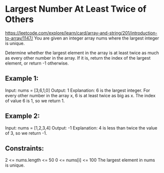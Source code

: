 # Largest Number At Least Twice of Others
https://leetcode.com/explore/learn/card/array-and-string/201/introduction-to-array/1147/
You are given an integer array nums where the largest integer is unique.

Determine whether the largest element in the array is at least twice as much as every other number in the array. If it is, return the index of the largest element, or return -1 otherwise.


## Example 1:

Input: nums = [3,6,1,0]
Output: 1
Explanation: 6 is the largest integer.
For every other number in the array x, 6 is at least twice as big as x.
The index of value 6 is 1, so we return 1.

## Example 2:

Input: nums = [1,2,3,4]
Output: -1
Explanation: 4 is less than twice the value of 3, so we return -1.
 

## Constraints:

2 <= nums.length <= 50
0 <= nums[i] <= 100
The largest element in nums is unique.
